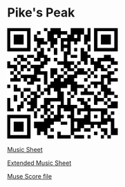 # Pike's Peak

![QR Code](./PikesPeakQR.png)

[Music Sheet](./Pike%27s_Peak.pdf)

[Extended Music Sheet](./Pike%27s_Peak_Ext.pdf)

[Muse Score file](./Pike%27s_Peak_Ext.mscz)
